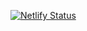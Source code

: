[![Netlify Status](https://api.netlify.com/api/v1/badges/f31158b7-36c2-4fcf-b674-ee4b004ecb10/deploy-status)](https://app.netlify.com/sites/rainbow-profiterole-c58134/deploys)
